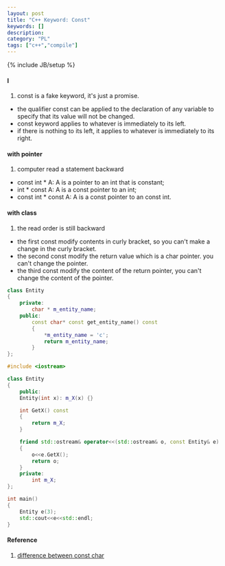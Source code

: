 ```yaml
---
layout: post
title: "C++ Keyword: Const"
keywords: []
description: 
category: "PL"
tags: ["c++","compile"]
---
```

{% include JB/setup %}


#### I
1. const is a fake keyword, it's just a promise.
- the qualifier const can be applied to the declaration of any variable to specify that its
value will not be changed.
- const keyword applies to whatever is immediately to its left.
- if there is nothing to its left, it applies to whatever is immediately to its right.

#### with pointer
1. computer read a statement backward
- const int \* A: A is a pointer to an int that is constant;
- int \* const A: A is a const pointer to an int;
- const int \* const A: A is a const pointer to an const int.



#### with class
1. the read order is still backward
- the first const modify contents in curly bracket, so you can't make a change
  in the curly bracket.
- the second const modify the return value which is a char pointer. you can't
  change the pointer.
- the third const modify the content of the return pointer, you can't change the
  content of the pointer.


```cpp
class Entity
{
    private:
        char * m_entity_name;
    public:
        const char* const get_entity_name() const
        {
            *m_entity_name = 'c';
            return m_entity_name;
        }
};
```


```cpp
#include <iostream>

class Entity 
{
	public:
	Entity(int x): m_X(x) {}

	int GetX() const 
	{
		return m_X;
	}

	friend std::ostream& operator<<(std::ostream& o, const Entity& e)
	{
		o<<e.GetX();
		return o;
	}
	private:
		int m_X;
};

int main()
{
	Entity e(3);
	std::cout<<e<<std::endl;
}

```


#### Reference
1. [difference between const char](https://www.geeksforgeeks.org/difference-const-char-p-char-const-p-const-char-const-p/)





